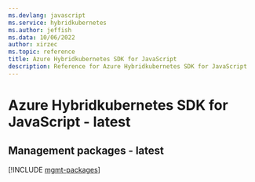 ```yaml
---
ms.devlang: javascript
ms.service: hybridkubernetes
ms.author: jeffish
ms.data: 10/06/2022
author: xirzec
ms.topic: reference
title: Azure Hybridkubernetes SDK for JavaScript
description: Reference for Azure Hybridkubernetes SDK for JavaScript
---
```

# Azure Hybridkubernetes SDK for JavaScript - latest

## Management packages - latest
[!INCLUDE [mgmt-packages](hybridkubernetes-mgmt-index.md)]